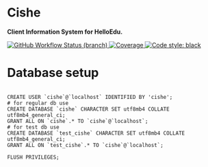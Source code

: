 # Cishe

**Client Information System for HelloEdu.**

<div>
  <a href="https://github.com/ace-han/cishe/actions?query=workflow%3ACI">
    <img src="https://img.shields.io/github/workflow/status/ace-han/cishe/CI/master?logo=github" alt="GitHub Workflow Status (branch)">
  </a>
  <a href="https://codecov.io/gh/ace-han/cishe">
    <img src="https://img.shields.io/codecov/c/gh/ace-han/cishe?logo=codecov" alt="Coverage">
  </a>
  <a href="https://github.com/python/black">
    <img src="https://img.shields.io/badge/code%20style-black-000000.svg" alt="Code style: black">
  </a>
</div>

# Database setup

```shell

CREATE USER `cishe`@`localhost` IDENTIFIED BY 'cishe';
# for regular db use
CREATE DATABASE `cishe` CHARACTER SET utf8mb4 COLLATE utf8mb4_general_ci;
GRANT ALL ON `cishe`.* TO `cishe`@`localhost`;
# for test db use
CREATE DATABASE `test_cishe` CHARACTER SET utf8mb4 COLLATE utf8mb4_general_ci;
GRANT ALL ON `test_cishe`.* TO `cishe`@`localhost`;

FLUSH PRIVILEGES;
```
